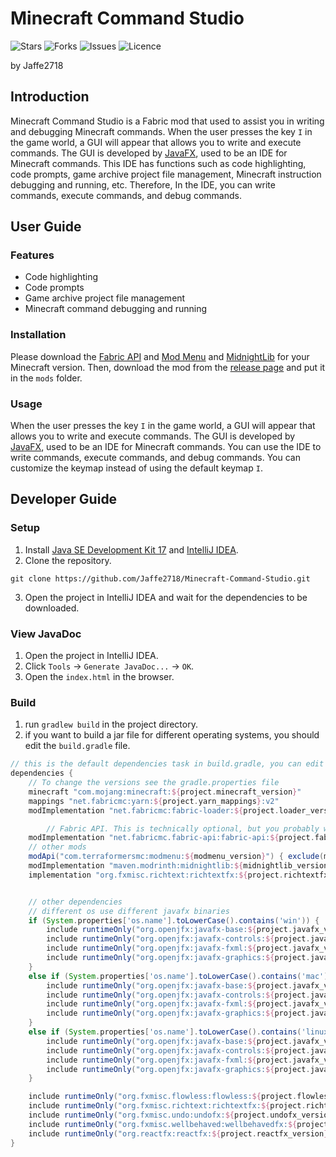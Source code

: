 # Minecraft Command Studio
![Stars](https://img.shields.io/github/stars/Jaffe2718/Minecraft-Command-Studio?style=flat-square)
![Forks](https://img.shields.io/github/forks/Jaffe2718/Minecraft-Command-Studio?style=flat-square)
![Issues](https://img.shields.io/github/issues/Jaffe2718/Minecraft-Command-Studio?style=flat-square)
![Licence](https://img.shields.io/github/license/Jaffe2718/Minecraft-Command-Studio?style=flat-square)

by Jaffe2718

## Introduction
Minecraft Command Studio is a Fabric mod that used to assist you in writing and debugging Minecraft commands.
When the user presses the key `I` in the game world, a GUI will appear that allows you to write and execute commands.
The GUI is developed by [JavaFX](https://openjfx.io/), used to be an IDE for Minecraft commands.
This IDE has functions such as code highlighting, code prompts, game archive project file management, Minecraft instruction debugging and running, etc.
Therefore, In the IDE, you can write commands, execute commands, and debug commands.

## User Guide

### Features
- Code highlighting
- Code prompts
- Game archive project file management
- Minecraft command debugging and running

### Installation
Please download the [Fabric API](https://modrinth.com/mod/fabric-api) and [Mod Menu](https://modrinth.com/mod/modmenu) and [MidnightLib](https://modrinth.com/mod/midnightlib) for your Minecraft version.
Then, download the mod from the [release page](https://github.com/Jaffe2718/Minecraft-Command-Studio/releases) and put it in the `mods` folder.

### Usage
When the user presses the key `I` in the game world, a GUI will appear that allows you to write and execute commands.
The GUI is developed by [JavaFX](https://openjfx.io/), used to be an IDE for Minecraft commands.
You can use the IDE to write commands, execute commands, and debug commands.
You can customize the keymap instead of using the default keymap `I`.

## Developer Guide

### Setup
1. Install [Java SE Development Kit 17](https://www.oracle.com/java/technologies/downloads/) and [IntelliJ IDEA](https://www.jetbrains.com/idea/download/).
2. Clone the repository.
```shell
git clone https://github.com/Jaffe2718/Minecraft-Command-Studio.git
```
3. Open the project in IntelliJ IDEA and wait for the dependencies to be downloaded.

### View JavaDoc
1. Open the project in IntelliJ IDEA.
2. Click `Tools` -> `Generate JavaDoc...` -> `OK`.
3. Open the `index.html` in the browser.

### Build
1. run `gradlew build` in the project directory.
2. if you want to build a jar file for different operating systems, you should edit the `build.gradle` file.
```groovy
// this is the default dependencies task in build.gradle, you can edit it to build a jar file for different operating systems
dependencies {
    // To change the versions see the gradle.properties file
    minecraft "com.mojang:minecraft:${project.minecraft_version}"
    mappings "net.fabricmc:yarn:${project.yarn_mappings}:v2"
    modImplementation "net.fabricmc:fabric-loader:${project.loader_version}"

        // Fabric API. This is technically optional, but you probably want it anyway.
    modImplementation "net.fabricmc.fabric-api:fabric-api:${project.fabric_version}"
    // other mods
    modApi("com.terraformersmc:modmenu:${modmenu_version}") { exclude(module: "fabric-api") }
    modImplementation "maven.modrinth:midnightlib:${midnightlib_version}"
    implementation "org.fxmisc.richtext:richtextfx:${project.richtextfx_version}"


    // other dependencies
    // different os use different javafx binaries
    if (System.properties['os.name'].toLowerCase().contains('win')) {  // windows
        include runtimeOnly("org.openjfx:javafx-base:${project.javafx_version}:win")
        include runtimeOnly("org.openjfx:javafx-controls:${project.javafx_version}:win")
        include runtimeOnly("org.openjfx:javafx-fxml:${project.javafx_version}:win")
        include runtimeOnly("org.openjfx:javafx-graphics:${project.javafx_version}:win")
    }
    else if (System.properties['os.name'].toLowerCase().contains('mac')) {  // mac
        include runtimeOnly("org.openjfx:javafx-base:${project.javafx_version}:mac")
        include runtimeOnly("org.openjfx:javafx-controls:${project.javafx_version}:mac")
        include runtimeOnly("org.openjfx:javafx-fxml:${project.javafx_version}:mac")
        include runtimeOnly("org.openjfx:javafx-graphics:${project.javafx_version}:mac")
    }
    else if (System.properties['os.name'].toLowerCase().contains('linux')) { // linux
        include runtimeOnly("org.openjfx:javafx-base:${project.javafx_version}:linux")
        include runtimeOnly("org.openjfx:javafx-controls:${project.javafx_version}:linux")
        include runtimeOnly("org.openjfx:javafx-fxml:${project.javafx_version}:linux")
        include runtimeOnly("org.openjfx:javafx-graphics:${project.javafx_version}:linux")
    }

    include runtimeOnly("org.fxmisc.flowless:flowless:${project.flowless_version}")
    include runtimeOnly("org.fxmisc.richtext:richtextfx:${project.richtextfx_version}")
    include runtimeOnly("org.fxmisc.undo:undofx:${project.undofx_version}")
    include runtimeOnly("org.fxmisc.wellbehaved:wellbehavedfx:${project.wellbehavedfx_version}")
    include runtimeOnly("org.reactfx:reactfx:${project.reactfx_version}")
}
```
